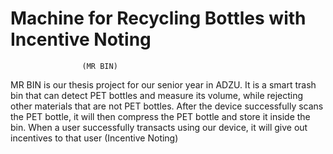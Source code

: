 # Machine for Recycling Bottles with Incentive Noting
                    (MR BIN)

MR BIN is our thesis project for our senior year in ADZU. It is a smart trash bin that can detect PET bottles and measure its volume, while rejecting other materials that are not PET bottles. After the device successfully scans the PET bottle, it will then compress the PET bottle and store it inside the bin. When a user successfully transacts using our device, it will give out incentives to that user (Incentive Noting)
